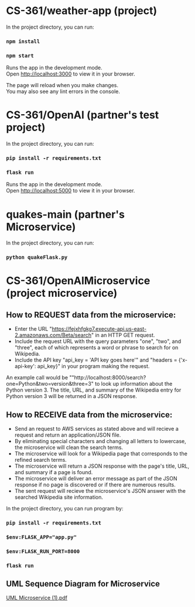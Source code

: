 # CS-361/weather-app (project)

In the project directory, you can run:

### `npm install`

### `npm start`

Runs the app in the development mode.\
Open [http://localhost:3000](http://localhost:3000) to view it in your browser.

The page will reload when you make changes.\
You may also see any lint errors in the console.


# CS-361/OpenAI (partner's test project)

In the project directory, you can run:

### `pip install -r requirements.txt`

### `flask run`

Runs the app in the development mode.\
Open [http://localhost:5000](http://localhost:5000) to view it in your browser.

# quakes-main (partner's Microservice)
In the project directory, you can run:

### `python quakeFlask.py`

# CS-361/OpenAIMicroservice (project microservice)

## How to REQUEST data from the microservice:

* Enter the URL "https://fejxhfgkg7.execute-api.us-east-2.amazonaws.com/Beta/search" in an HTTP GET request.
* Include the request URL with the query parameters "one", "two", and "three", each of which represents a word or phrase to search for on Wikipedia.
* Include the API key "api_key = 'API key goes here'" and "headers = {'x-api-key': api_key}" in your program making the request.

An example call would be ""http://localhost:8000/search?one=Python&two=version&three=3" to look up information about the Python version 3. The title, URL, and summary of the Wikipedia entry for Python version 3 will be returned in a JSON response.

## How to RECEIVE data from the microservice:

* Send an request to AWS services as stated above and will recieve a request and return an application/JSON file.
* By eliminating special characters and changing all letters to lowercase, the microservice will clean the search terms.
* The microservice will look for a Wikipedia page that corresponds to the refined search terms.
* The microservice will return a JSON response with the page's title, URL, and summary if a page is found.
* The microservice will deliver an error message as part of the JSON response if no page is discovered or if there are numerous results.
* The sent request will recieve the microservice's JSON answer with the searched Wikipedia site information.

In the project directory, you can run program by:

### `pip install -r requirements.txt`
### `$env:FLASK_APP="app.py"`      
### `$env:FLASK_RUN_PORT=8000`
### `flask run`


## UML Sequence Diagram for Microservice


[UML Microservice (1).pdf](https://github.com/drewbush1990/CS361/files/11416179/UML.Microservice.1.pdf)
